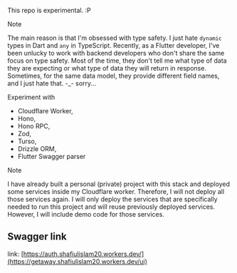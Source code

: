 This repo is experimental. :P 
> [!NOTE]
> The main reason is that I'm obsessed with type safety. I just hate `dynamic` types in Dart and `any` in TypeScript. Recently, as a Flutter developer, I've been unlucky to work with backend developers who don't share the same focus on type safety. Most of the time, they don't tell me what type of data they are expecting or what type of data they will return in response. Sometimes, for the same data model, they provide different field names, and I just hate that. -_- sorry...


Experiment with 
- Cloudflare Worker, 
- Hono,
- Hono RPC,
- Zod,
- Turso,
- Drizzle ORM,
- Flutter Swagger parser


> [!NOTE]
> I have already built a personal (private) project with this stack and deployed some services inside my Cloudflare worker. Therefore, I will not deploy all those services again. I will only deploy the services that are specifically needed to run this project and will reuse previously deployed services. However, I will include demo code for those services.

## Swagger link
link: [https://auth.shafiulislam20.workers.dev/](https://getaway.shafiulislam20.workers.dev/ui)


